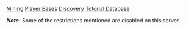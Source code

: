 [Mining](https://discoverygc.com/forums/showthread.php?tid=155629)
[Player Bases](https://discoverygc.com/forums/showthread.php?tid=80349)
[Discovery Tutorial Database](https://discoverygc.com/forums/showthread.php?tid=150826)

***Note:*** Some of the restrictions mentioned are disabled on this server.